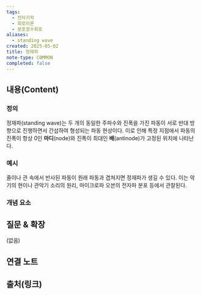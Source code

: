 ```yaml
---
tags:
  - 전자기학
  - 회로이론
  - 분포정수회로
aliases:
  - standing wave
created: 2025-05-02
title: 정재파
note-type: COMMON
completed: false
---
```


## 내용(Content)

### 정의

정재파(standing wave)는 두 개의 동일한 주파수와 진폭을 가진 파동이 서로 반대 방향으로 진행하면서 간섭하여 형성되는 파동 현상이다. 이로 인해 특정 지점에서 파동의 진폭이 항상 0인 **마디**(node)와 진폭이 최대인 **배**(antinode)가 고정된 위치에 나타난다.

### 예시

줄이나 관 속에서 반사된 파동이 원래 파동과 겹쳐지면 정재파가 생길 수 있다. 이는 악기의 현이나 관악기 소리의 원리, 마이크로파 오븐의 전자파 분포 등에서 관찰된다.

### 개념 요소





## 질문 & 확장

(없음)

## 연결 노트

## 출처(링크)

